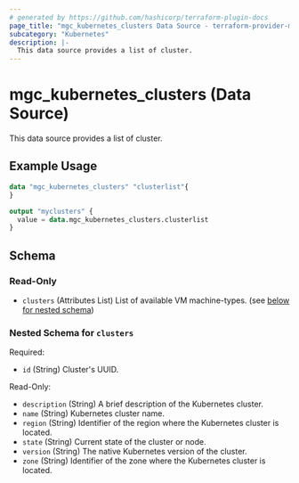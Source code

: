 ```yaml
---
# generated by https://github.com/hashicorp/terraform-plugin-docs
page_title: "mgc_kubernetes_clusters Data Source - terraform-provider-mgc"
subcategory: "Kubernetes"
description: |-
  This data source provides a list of cluster.
---
```


# mgc_kubernetes_clusters (Data Source)

This data source provides a list of cluster.

## Example Usage

```terraform
data "mgc_kubernetes_clusters" "clusterlist"{
}

output "myclusters" {
  value = data.mgc_kubernetes_clusters.clusterlist
}
```

<!-- schema generated by tfplugindocs -->
## Schema

### Read-Only

- `clusters` (Attributes List) List of available VM machine-types. (see [below for nested schema](#nestedatt--clusters))

<a id="nestedatt--clusters"></a>
### Nested Schema for `clusters`

Required:

- `id` (String) Cluster's UUID.

Read-Only:

- `description` (String) A brief description of the Kubernetes cluster.
- `name` (String) Kubernetes cluster name.
- `region` (String) Identifier of the region where the Kubernetes cluster is located.
- `state` (String) Current state of the cluster or node.
- `version` (String) The native Kubernetes version of the cluster.
- `zone` (String) Identifier of the zone where the Kubernetes cluster is located.
